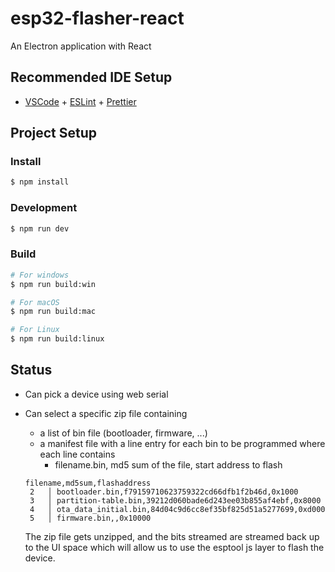 # esp32-flasher-react

An Electron application with React

## Recommended IDE Setup

- [VSCode](https://code.visualstudio.com/) + [ESLint](https://marketplace.visualstudio.com/items?itemName=dbaeumer.vscode-eslint) + [Prettier](https://marketplace.visualstudio.com/items?itemName=esbenp.prettier-vscode)

## Project Setup

### Install

```bash
$ npm install
```

### Development

```bash
$ npm run dev
```

### Build

```bash
# For windows
$ npm run build:win

# For macOS
$ npm run build:mac

# For Linux
$ npm run build:linux
```

## Status

- Can pick a device using web serial

- Can select a specific zip file containing

  - a list of bin file (bootloader, firmware, ...)
  - a manifest file
    with a line entry for each bin to be programmed where each line contains
    - filename.bin, md5 sum of the file, start address to flash

  ```
  filename,md5sum,flashaddress
   2   │ bootloader.bin,f79159710623759322cd66dfb1f2b46d,0x1000
   3   │ partition-table.bin,39212d060bade6d243ee03b855af4ebf,0x8000
   4   │ ota_data_initial.bin,84d04c9d6cc8ef35bf825d51a5277699,0xd000
   5   │ firmware.bin,,0x10000
  ```

  The zip file gets unzipped, and the bits streamed are streamed back up to the UI space which will allow us to use the esptool js layer to flash the device.
